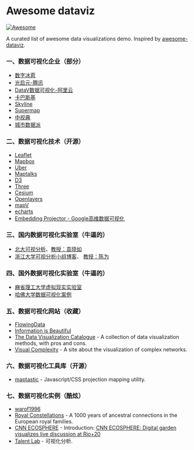 # Awesome dataviz

[![Awesome](https://cdn.rawgit.com/sindresorhus/awesome/d7305f38d29fed78fa85652e3a63e154dd8e8829/media/badge.svg)](https://github.com/sindresorhus/awesome)

A curated list of awesome data visualizations demo. Inspired by [awesome-dataviz](https://github.com/fasouto/awesome-dataviz).

### 一、数据可视化企业（部分）

- [数字冰雹](http://www.digihail.com/)
- [光启元-腾讯](http://www.raykite.com/)
- [DataV数据可视化-阿里云](https://data.aliyun.com/visual/datav)
- [卡巴斯基](https://2050.earth/)
- [Skyline](http://www.skylineglobe.cn/)
- [Supermap](https://www.supermap.com/cn/)
- [中视典](http://www.vrp3d.com/)
- [城市数据派](https://www.udparty.com/)

### 二、数据可视化技术（开源）

- [Leaflet](http://leafletjs.com/)
- [Mapbox](https://www.mapbox.com/maps)
- [Uber](http://uber.github.io/deck.gl/#/)
- [Maptalks](https://www.maptalks.org/)
- [D3](https://d3js.org/)
- [Three](https://threejs.org/)
- [Cesium](https://cesiumjs.org/)
- [Openlayers](https://github.com/openlayers/openlayers)
- [mapV](http://mapv.baidu.com/examples/)
- [echarts](https://github.com/ecomfe/echarts)
- [Embedding Projector - Google高维数据可视化](http://projector.tensorflow.org/)

### 三、国内数据可视化实验室（牛逼的）

- [北大可视分析](http://vis.pku.edu.cn/wiki/)、[教授：袁晓如](http://vis.pku.edu.cn/yuanxiaoru/)
- [浙江大学可视分析小组博客](http://www.cad.zju.edu.cn/home/vagblog/)、 [教授：陈为](http://www.cad.zju.edu.cn/home/chenwei/index_cn.html)

### 四、国外数据可视化实验室（牛逼的）

- [麻省理工大学虚拟现实实验室](http://senseable.mit.edu/)
- [哈佛大学数据可视化案例](http://globe.cid.harvard.edu/?mode=productspace3D&id=PT)

### 五、数据可视化网站（收藏）

- [FlowingData](http://flowingdata.com/)
- [Information is Beautiful](http://www.informationisbeautiful.net/)
- [The Data Visualization Catalogue](https://datavizcatalogue.com/) - A collection of data visualization methods, with pros and cons.
- [Visual Complexity](http://www.visualcomplexity.com) - A site about the visualization of complex networks.

### 六、数据可视化工具库（开源）

- [maptastic](https://github.com/glowbox/maptasticjs) - Javascript/CSS projection mapping utility.

### 七、数据可视化实例（酷炫）

- [warof1996](http://www.warof1996.com/)
- [Royal Constellations](http://www.datasketch.es/october/code/nadieh/) - A 1000 years of ancestral connections in the European royal families.
- [CNN ECOSPHERE](http://cnn-ecosphere.com/) - Introduction: [CNN ECOSPHERE: Digital garden visualizes live discussion at Rio+20](http://edition.cnn.com/2012/06/15/tech/cnn-ecosphere-rio/index.html)
- [Talent Lab](https://talent-lab.com/mp/) - 可视化分析.